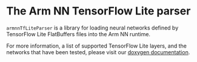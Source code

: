 # The Arm NN TensorFlow Lite parser

`armnnTfLiteParser` is a library for loading neural networks defined by TensorFlow Lite FlatBuffers files
into the Arm NN runtime.

For more information, a list of supported TensorFlow Lite layers, and the networks that have been tested,
please visit our [doxygen documentation](https://arm-software.github.io/armnn/latest/parsers.xhtml#S6_tf_lite_parser).
